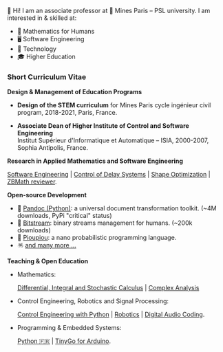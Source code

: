 👋 Hi! I am an associate professor at 🏦 Mines Paris – PSL university. 
I am interested in & skilled at:

  - 🦉 Mathematics for Humans 
  - 🖥️ Software Engineering
  - 🚀 Technology
  - 🎓 Higher Education

### Short Curriculum Vitae

**Design & Management of Education Programs**

  - **Design of the STEM curriculum** for Mines Paris cycle ingénieur civil program, 
    2018-2021, Paris, France.

  - **Associate Dean of Higher Institute of Control and Software Engineering**   
    Institut Supérieur d'Informatique et Automatique – ISIA, 2000-2007, 
    Sophia Antipolis, France.

**Research in Applied Mathematics and Software Engineering**

[Software Engineering](https://eul.ink/software-engineering/) |
[Control of Delay Systems](http://eul.ink/delay-systems/) |
[Shape Optimization](https://eul.ink/shape-optimization/) |
[ZBMath reviewer](https://zbmath.org/?q=boisg%C3%A9rault).

**Open-source Development**
  - 📖 [Pandoc (Python)](https://boisgera.github.io/pandoc/):
    a universal document transformation toolkit. (~4M downloads, PyPi "critical" status)
  - 📡 [Bitstream](https://boisgera.github.io/bitstream/):
    binary streams management for humans. (~200k downloads)
  - 🐤 [Pioupiou](https://boisgera.github.io/pioupiou/):
    a nano probabilistic programming language.
  - 🪅 [and many more ...](https://github.com/boisgera?tab=repositories)

**Teaching & Open Education**
  - Mathematics: 

    [Differential, Integral and Stochastic Calculus](https://github.com/boisgera/CDIS) |
    [Complex Analysis](https://doi.org/10.23646/oer.000001)

  - Control Engineering, Robotics and Signal Processing: 

     [Control Engineering with Python](https://github.com/boisgera/python-fr) |
     [Robotics](http://eul.ink/robotics/) |
     [Digital Audio Coding](https://eul.ink/audio/).

  - Programming & Embedded Systems: 

    [Python 🇫🇷](https://boisgera.github.io/python-fr/) |
    [TinyGo for Arduino](https://github.com/boisgera/tinygo-arduino).




